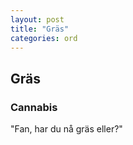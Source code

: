 ```yaml
---
layout: post
title: "Gräs"
categories: ord
---
```


## Gräs

### Cannabis

"Fan, har du nå gräs eller?"